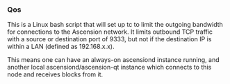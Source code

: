 ### Qos ###

This is a Linux bash script that will set up tc to limit the outgoing bandwidth for connections to the Ascension network. It limits outbound TCP traffic with a source or destination port of 9333, but not if the destination IP is within a LAN (defined as 192.168.x.x).

This means one can have an always-on ascensiond instance running, and another local ascensiond/ascension-qt instance which connects to this node and receives blocks from it.
